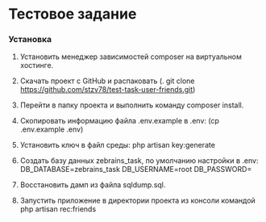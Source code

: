 Тестовое задание 
=====================

### Установка
1. Установить менеджер зависимостей composer на виртуальном хостинге.
2. Скачать проект с GitHub и распаковать (. git clone https://github.com/stzv78/test-task-user-friends.git)
3. Перейти в папку проекта и выполнить команду composer install.
4. Скопировать информацию файла  .env.example  в  .env:
  (cp .env.example .env)
5. Установить ключ в файл среды: php artisan key:generate 
6. Создать базу данных zebrains_task, по умолчанию настройки в .env:
    DB_DATABASE=zebrains_task
    DB_USERNAME=root
    DB_PASSWORD=

7. Восстановить дамп из файла sqldump.sql.
8. Запустить приложение в директории проекта из консоли командой php artisan rec:friends